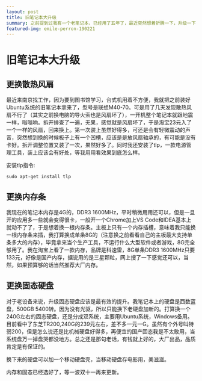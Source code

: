 ```yaml
---
layout: post
title: 旧笔记本大升级
summary: 之前提到过我有一个老笔记本，已经用了五年了，最近突然想着折腾一下，升级一下硬件，说不定还能再战三年。
featured-img: emile-perron-190221
---
```


# 旧笔记本大升级

## 更换散热风扇

最近来南京找工作，因为要到图书馆学习，台式机用着不方便，我就把之前装好Ubuntu系统的旧笔记本拿来了，型号是联想M40-70。可是用了几天发现散热风扇不行了（其实之前换电脑的导火索也是风扇坏了），一开机整个笔记本就跟地震一样，嗡嗡响。拆开排查了一遍，无果，感觉就是风扇坏了，于是淘宝23元入了一个一样的风扇，回来换上。第一次装上虽然好得多，可还是会有轻微震动的声音，突然想到换的时候板子上有一个凹槽，应该是是放风扇轴承的，有可能是没有卡好。拆开调整位置又装了一次，果然好多了。同时我还安装了tlp，一款电源管理工具，装上应该会有好处，等我用用看效果到底怎么样。

安装tlp指令:

```no-highlight
sudo apt-get install tlp
```

## 更换内存条

我现在的笔记本内存是4G的，DDR3 1600MHz，平时稍微用用还可以，但是一旦开的应用多一些就会变得很卡，一般开一个Chrome加上VS Code和IDEA基本上就动不了了，于是想着换一根内存条。主板上只有一个内存插槽，意味着我只能换一根内存条来插，我打算换成单条8G的（注意换之前看看自己的主板最大支持单条多大的内存），毕竟拿来当个生产工具，不运行什么大型软件或者游戏，8G完全够用了。我在淘宝上看了一款内存，品牌是科速雷，8G单条DDR3 1600MHz只要133元，好像是国产内存，据说用的是三星颗粒，网上搜了一下感觉还可以，当然，如果预算够的话当然推荐大厂内存。

## 更换固态硬盘

对于老设备来说，升级固态硬盘应该是最有效的提升。我笔记本上的硬盘是西数蓝盘，500GB 5400转。因为没有光驱，所以只能换下老硬盘加新的。打算换一个240G左右的固态硬盘，还是分成双系统，主要用Ubuntu系统，Windows备用。目前看中了东芝TR200,240G的239元左右，差不多一元一G。虽然有个外号叫特弱200，但是怎么说还是比机械硬盘好得多，再便宜的国产固态我是不太敢用，当系统盘万一掉盘哭都没地方。总之还是那句老话，有钱就上好的，大厂出品，品质肯定是有保证的。

换下来的硬盘可以加一个移动硬盘壳，当移动硬盘存电影用，美滋滋。

内存和固态已经选好了，等一波双十一再来更新。
